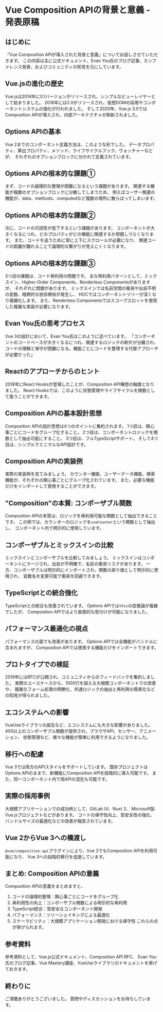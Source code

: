 # Vue Composition APIの背景と意義 - 発表原稿

## はじめに
「Vue Composition APIが導入された背景と意義」についてお話しさせていただきます。
この内容は主に公式ドキュメント、Evan You氏のブログ記事、カンファレンス発表、およびコミュニティの知見を元にしています。

## Vue.jsの進化の歴史
Vue.jsは2014年に0.1バージョンがリリースされ、シンプルなビューレイヤーとして始まりました。
2016年には2.0がリリースされ、仮想DOMの採用やコンポーネントシステムの強化が行われました。
そして2020年、Vue.js 3.0ではComposition APIが導入され、内部アーキテクチャが刷新されました。

## Options APIの基本
Vue 2までのコンポーネント定義方法は、このような形でした。
データプロパティ、算出プロパティ、メソッド、ライフサイクルフック、ウォッチャーなどが、
それぞれのオプションブロックに分かれて定義されています。

## Options APIの根本的な課題①
まず、コードの論理的な整理が困難になるという課題があります。
関連する機能が複数のオプションブロックに分散してしまうため、
例えばユーザー関連の機能が、data、methods、computedなど複数の場所に散らばってしまいます。

## Options APIの根本的な課題②
次に、コードの可読性が低下するという課題があります。
コンポーネントが大きくなるにつれ、どのプロパティがどの機能に関連するか把握しづらくなります。
また、コードを追うために常に上下にスクロールが必要になり、
関連コードの距離が離れることで論理的な繋がりが見えにくくなります。

## Options APIの根本的な課題③
3つ目の課題は、コード再利用の問題です。
主な再利用パターンとして、ミックスイン、Higher-Order Components、Renderless Componentsがありますが、
それぞれに問題があります。
ミックスインでは名前空間の衝突や出自不明の変数、暗黙的な依存関係が発生し、
HOCではコンポーネントツリーが深くなり複雑化します。
また、Renderless Componentsではスコープスロットを使用した複雑な実装が必要になります。

## Evan You氏の思考プロセス
Vue 3の設計において、Evan You氏はこのように述べています。
「コンポーネントのコードベースが大きくなるにつれ、関連するロジックの断片が分離され、
コードの理解と保守が困難になる。機能ごとにコードを整理する代替アプローチが必要だった」

## Reactのアプローチからのヒント
2018年にReact Hooksが登場したことが、Composition API構想の触媒となりました。
React Hooksでは、このように状態管理やライフサイクルを関数として扱うことができます。

## Composition APIの基本設計思想
Composition APIの設計思想は4つのポイントに集約されます。
1つ目は、関心事ごとにコードをグループ化すること。
2つ目は、コンポーネントロジックを関数として抽出可能にすること。
3つ目は、フルTypeScriptサポート。
そして4つ目は、シンプルでミニマルなAPI設計です。

## Composition APIの実装例
実際の実装例を見てみましょう。
カウンター機能、ユーザーデータ機能、検索機能が、それぞれの関心事ごとにグループ化されています。
また、必要な機能だけをインポートして使用することができます。

## "Composition"の本質: コンポーザブル関数
Composition APIの本質は、ロジックを再利用可能な関数として抽出できることです。
この例では、カウンターのロジックを`useCounter`という関数として抽出し、
コンポーネント内で明示的に使用しています。

## コンポーザブルとミックスインの比較
ミックスインとコンポーザブルを比較してみましょう。
ミックスインはコンポーネントにマージされ、出自が不明確で、名前の衝突リスクがあります。
一方、コンポーザブルは明示的にインポートされ、関数の戻り値として明示的に使用され、
変数名を変更可能で衝突を回避できます。

## TypeScriptとの統合強化
TypeScriptとの統合も改善されています。
Options APIでは`this`の型推論が複雑でしたが、
Composition APIではより直感的な型付けが可能になりました。

## パフォーマンス最適化の視点
パフォーマンスの面でも改善があります。
Options APIでは全機能がバンドルに含まれますが、
Composition APIでは使用する機能だけをインポートできます。

## プロトタイプでの検証
2019年にはRFCが公開され、コミュニティからのフィードバックを集約しました。
実際のユースケースから、1000行を超える大規模コンポーネントでの改善や、
複雑なフォーム処理の明瞭化、共通ロジックの抽出と再利用の簡素化などの知見が得られました。

## エコシステムへの影響
VueUseライブラリの誕生など、エコシステムにも大きな影響がありました。
400以上のコンポーザブル関数が提供され、ブラウザAPI、センサー、アニメーション、
状態管理など、様々な機能が簡単に利用できるようになりました。

## 移行への配慮
Vue 3では両方のAPIスタイルをサポートしています。
既存プロジェクトはOptions APIのままで、新機能にComposition APIを段階的に導入可能です。
また、同一コンポーネント内で両APIの混在も可能です。

## 実際の採用事例
大規模アプリケーションでの成功例として、GitLab UI、Nuxt 3、
Microsoft製Vue.jsプロジェクトなどがあります。
コードの保守性向上、型安全性の強化、バンドルサイズの最適化などの改善が報告されています。

## Vue 2からVue 3への橋渡し
`@vue/composition-api`プラグインにより、Vue 2でもComposition APIを利用可能になり、
Vue 3への段階的移行を促進しています。

## まとめ: Composition APIの意義
Composition APIの意義をまとめますと、
1. コードの論理的整理：関心事ごとにコードをグループ化
2. 再利用性の向上：コンポーザブル関数による明示的な再利用
3. TypeScript統合：型安全なコンポーネント開発
4. パフォーマンス：ツリーシェイキングによる最適化
5. スケーラビリティ：大規模アプリケーション開発における保守性
これらの点が挙げられます。

## 参考資料
参考資料として、Vue.js公式ドキュメント、Composition API RFC、
Evan You氏のブログ記事、Vue Mastery講座、VueUseライブラリのドキュメントを挙げておきます。

## 終わりに
ご清聴ありがとうございました。
質問やディスカッションをお待ちしています。 